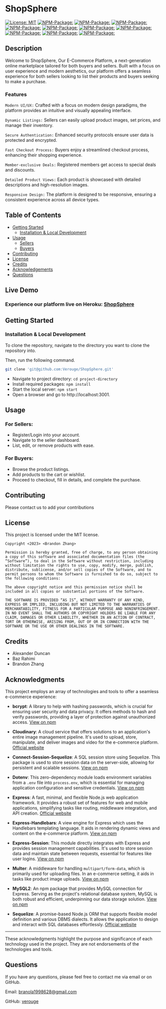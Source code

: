 # ShopSphere

[![License: MIT](https://img.shields.io/badge/License-MIT-yellow.svg)](https://opensource.org/licenses/MIT)
[![NPM-Package:](https://img.shields.io/badge/NPM_Package-bcrypt@5.0.0-yellowgreen.svg)](https://www.npmjs.com/package/bcrypt)
[![NPM-Package:](https://img.shields.io/badge/NPM_Package-cloudinary@1.40.0-sandybrown.svg)](https://www.npmjs.com/package/cloudinary)
[![NPM-Package:](https://img.shields.io/badge/NPM_Package-connect--session--sequelize@7.0.4-lightblue.svg)](https://www.npmjs.com/package/connect-session-sequelize)
[![NPM-Package:](https://img.shields.io/badge/NPM_Package-dotenv@8.2.0-lightpink.svg)](https://www.npmjs.com/package/dotenv)
[![NPM-Package:](https://img.shields.io/badge/NPM_Package-express@4.17.1-salmon.svg)](https://www.npmjs.com/package/express)
[![NPM-Package:](https://img.shields.io/badge/NPM_Package-express--handlebars@7.1.2-darkorange.svg)](https://www.npmjs.com/package/express-handlebars)
[![NPM-Package:](https://img.shields.io/badge/NPM_Package-express--session@1.17.3-skyblue.svg)](https://www.npmjs.com/package/express-session)
[![NPM-Package:](https://img.shields.io/badge/NPM_Package-multer@1.4.5--lts.1-turquoise.svg)](https://www.npmjs.com/package/multer)
[![NPM-Package:](https://img.shields.io/badge/NPM_Package-mysql2@2.2.1-lightcoral.svg)](https://www.npmjs.com/package/mysql2)
[![NPM-Package:](https://img.shields.io/badge/NPM_Package-sequelize@6.3.5-lightgreen.svg)](https://www.npmjs.com/package/sequelize)

## Description

Welcome to ShopSphere, Our E-Commerce Platform, a next-generation online marketplace tailored for both buyers and sellers. Built with a focus on user experience and modern aesthetics, our platform offers a seamless experience for both sellers looking to list their products and buyers seeking to make a purchase.

### Features

`Modern UI/UX:` Crafted with a focus on modern design paradigms, the platform provides an intuitive and visually appealing interface.

`Dynamic Listings:` Sellers can easily upload product images, set prices, and manage their inventory.

`Secure Authentication:` Enhanced security protocols ensure user data is protected and encrypted.

`Fast Checkout Process:` Buyers enjoy a streamlined checkout process, enhancing their shopping experience.

`Member-exclusive Deals:` Registered members get access to special deals and discounts.

`Detailed Product Views:` Each product is showcased with detailed descriptions and high-resolution images.

`Responsive Design:` The platform is designed to be responsive, ensuring a consistent experience across all device types.

## Table of Contents

- [Getting Started](#getting-started)
  - [Installation & Local Development](#installation-&-local-development)
- [Usage](#usage)
  - [Sellers](#for-sellers)
  - [Buyers](#for-buyers)
- [Contributing](#contributing)
- [License](#license)
- [Credits](#credits)
- [Acknowledgements](#acknowledgements)
- [Questions](#questions)

## Live Demo

### Experience our platform live on Heroku: [ShopSphere](https://shopsphere-app-86b18455dad3.herokuapp.com/)

## Getting Started

### Installation & Local Development

To clone the repository, navigate to the directory you want to clone the repository into.

Then, run the following command.

```bash
git clone 'git@github.com:Verouge/ShopSphere.git'
```

- Navigate to project directory: `cd project-directory`
- Install required packages: `npm install`
- Start the local server: `npm start`
- Open a browser and go to http://localhost:3001.

## Usage

### For Sellers:

- Register/Login into your account.
- Navigate to the seller dashboard.
- List, edit, or remove products with ease.

### For Buyers:

- Browse the product listings.
- Add products to the cart or wishlist.
- Proceed to checkout, fill in details, and complete the purchase.

## Contributing

Please contact us to add your contributions

## License

This project is licensed under the MIT license.

```
Copyright <2023> <Brandon Zhang>

Permission is hereby granted, free of charge, to any person obtaining a copy of this software and associated documentation files (the “Software”), to deal in the Software without restriction, including without limitation the rights to use, copy, modify, merge, publish, distribute, sublicense, and/or sell copies of the Software, and to permit persons to whom the Software is furnished to do so, subject to the following conditions:

The above copyright notice and this permission notice shall be included in all copies or substantial portions of the Software.

THE SOFTWARE IS PROVIDED “AS IS”, WITHOUT WARRANTY OF ANY KIND, EXPRESS OR IMPLIED, INCLUDING BUT NOT LIMITED TO THE WARRANTIES OF MERCHANTABILITY, FITNESS FOR A PARTICULAR PURPOSE AND NONINFRINGEMENT. IN NO EVENT SHALL THE AUTHORS OR COPYRIGHT HOLDERS BE LIABLE FOR ANY CLAIM, DAMAGES OR OTHER LIABILITY, WHETHER IN AN ACTION OF CONTRACT, TORT OR OTHERWISE, ARISING FROM, OUT OF OR IN CONNECTION WITH THE SOFTWARE OR THE USE OR OTHER DEALINGS IN THE SOFTWARE.
```

## Credits

- Alexander Duncan
- Baz Rahimi
- Brandon Zhang

## Acknowledgments

This project employs an array of technologies and tools to offer a seamless e-commerce experience:

- **bcrypt**: A library to help with hashing passwords, which is crucial for ensuring user security and data privacy. It offers methods to hash and verify passwords, providing a layer of protection against unauthorized access. [View on npm](https://www.npmjs.com/package/bcrypt)

- **Cloudinary**: A cloud service that offers solutions to an application's entire image management pipeline. It's used to upload, store, manipulate, and deliver images and video for the e-commerce platform. [Official website](https://cloudinary.com/)

- **Connect-Session-Sequelize**: A SQL session store using Sequelize. This package is used to store session data on the server-side, allowing for persistent and scalable sessions. [View on npm](https://www.npmjs.com/package/connect-session-sequelize)

- **Dotenv**: This zero-dependency module loads environment variables from a `.env` file into `process.env`, which is essential for managing application configuration and sensitive credentials. [View on npm](https://www.npmjs.com/package/dotenv)

- **Express**: A fast, minimal, and flexible Node.js web application framework. It provides a robust set of features for web and mobile applications, simplifying tasks like routing, middleware integration, and API creation. [Official website](https://expressjs.com/)

- **Express-Handlebars**: A view engine for Express which uses the Handlebars templating language. It aids in rendering dynamic views and content on the e-commerce platform. [View on npm](https://www.npmjs.com/package/express-handlebars)

- **Express-Session**: This module directly integrates with Express and provides session management capabilities. It's used to store session data and maintain state between requests, essential for features like user logins. [View on npm](https://www.npmjs.com/package/express-session)

- **Multer**: A middleware for handling `multipart/form-data`, which is primarily used for uploading files. In an e-commerce setting, it aids in tasks like product image uploads. [View on npm](https://www.npmjs.com/package/multer)

- **MySQL2**: An npm package that provides MySQL connection for Express. Serving as the project's relational database system, MySQL is both robust and efficient, underpinning our data storage solution. [View on npm](https://www.npmjs.com/package/mysql2)

- **Sequelize**: A promise-based Node.js ORM that supports flexible model definition and various DBMS dialects. It allows the application to design and interact with SQL databases effortlessly. [Official website](https://sequelize.org/)

---

These acknowledgments highlight the purpose and significance of each technology used in the project. They are not endorsements of the technologies and tools.

## Questions

If you have any questions, please feel free to contact me via email or on GitHub.

Email: branola1998628@gmail.com

GitHub: [verouge](https://github.com/verouge)
